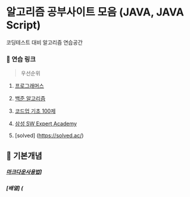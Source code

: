 알고리즘 공부사이트 모음 (JAVA, JAVA Script)
===
코딩테스트 대비 알고리즘 연습공간



### 🐳 연습 링크
> 우선순위

1. [프로그래머스](https://programmers.co.kr/)

2. [백준 알고리즘](https://www.acmicpc.net/)
 
3. [코드업 기초 100제](https://codeup.kr/problemsetsol.php?psid=23)
 
4. [삼성 SW Expert Academy](https://swexpertacademy.com/main/main.do)

5. [solved] (https://solved.ac/)



## 🐳 기본개념
##### [마크다운사용법](https://github.com/sses611/Algorithm/blob/master/%EB%A7%88%ED%81%AC%EB%8B%A4%EC%9A%B4%20%EC%9E%91%EC%84%B1%EB%B2%95.md)]
##### [배열] (
